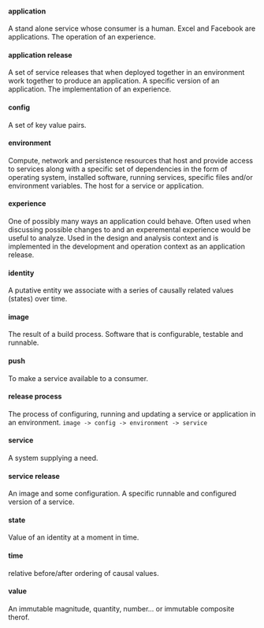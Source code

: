 #### application
A stand alone service whose consumer is a human. Excel and Facebook are applications. The operation of an experience.

#### application release
A set of service releases that when deployed together in an environment work together to produce an application. A specific version of an application. The implementation of an experience.

#### config
A set of key value pairs.

#### environment
Compute, network and persistence resources that host and provide access to services along with a specific set of dependencies in the form of operating system, installed software, running services, specific files and/or environment variables. The host for a service or application.

#### experience
One of possibly many ways an application could behave. Often used when discussing possible changes to and an experemental experience would be useful to analyze. Used in the design and analysis context and is implemented in the development and operation context as an application release.

#### identity
A putative entity we associate with a series of causally related values (states) over time.

#### image
The result of a build process. Software that is configurable, testable and runnable.

#### push
To make a service available to a consumer.

#### release process
The process of configuring, running and updating a service or application in an environment.
```image -> config -> environment -> service```

#### service
A system supplying a need.

#### service release
An image and some configuration. A specific runnable and configured version of a service.

#### state
Value of an identity at a moment in time.

#### time
relative before/after ordering of causal values.

#### value
An immutable magnitude, quantity, number... or immutable composite therof.
